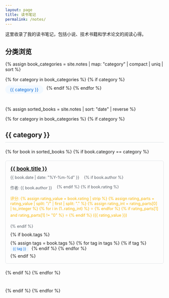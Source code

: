 ```yaml
---
layout: page
title: 读书笔记
permalink: /notes/
---
```


<div class="notes-page">
  <p class="books-intro">这里收录了我的读书笔记，包括小说、技术书籍和学术论文的阅读心得。</p>
  
  <div class="book-categories">
    <h2>分类浏览</h2>
    {% assign book_categories = site.notes | map: "category" | compact | uniq | sort %}
    <div class="category-buttons">
      {% for category in book_categories %}
        {% if category %}
          <a href="#{{ category | slugify }}" class="category-button">{{ category }}</a>
        {% endif %}
      {% endfor %}
    </div>
  </div>
  
  {% assign sorted_books = site.notes | sort: "date" | reverse %}
  
  {% for category in book_categories %}
    {% if category %}
      <div class="book-category" id="{{ category | slugify }}">
        <h2 class="category-name">{{ category }}</h2>
        <div class="book-list">
          {% for book in sorted_books %}
            {% if book.category == category %}
              <div class="book-item">
                <h3 class="book-title">
                  <a href="{{ book.url | relative_url }}">{{ book.title }}</a>
                </h3>
                <div class="book-meta">
                  <span class="book-date">{{ book.date | date: "%Y-%m-%d" }}</span>
                  {% if book.author %}
                    <span class="book-author">作者: {{ book.author }}</span>
                  {% endif %}
                  {% if book.rating %}
                    <span class="book-rating">
                      评分: 
                      {% assign rating_value = book.rating | strip %}
                      {% assign rating_parts = rating_value | split: "/" | first | split: "." %}
                      {% assign rating_int = rating_parts[0] | to_integer %}
                      {% for i in (1..rating_int) %}
                        ⭐
                      {% endfor %}
                      {% if rating_parts[1] and rating_parts[1] != "0" %}
                        ⭐️
                      {% endif %}
                      ({{ rating_value }})
                    </span>
                  {% endif %}
                </div>
                {% if book.tags %}
                  <div class="book-tags">
                    {% assign tags = book.tags %}
                    {% for tag in tags %}
                      {% if tag %}
                        <span class="book-tag">{{ tag }}</span>
                      {% endif %}
                    {% endfor %}
                  </div>
                {% endif %}
              </div>
            {% endif %}
          {% endfor %}
        </div>
      </div>
    {% endif %}
  {% endfor %}
</div>

<style>
  .notes-intro {
    margin-bottom: 30px;
    font-size: 1.1em;
  }
  
  .book-categories {
    margin-bottom: 40px;
  }
  
  .category-buttons {
    display: flex;
    flex-wrap: wrap;
    gap: 10px;
    margin-top: 15px;
  }
  
  .category-button {
    display: inline-block;
    padding: 5px 15px;
    background-color: #f1f8ff;
    color: #0366d6;
    border-radius: 20px;
    text-decoration: none;
    transition: background-color 0.2s;
  }
  
  .category-button:hover {
    background-color: #dbeeff;
    text-decoration: none;
  }
  
  .book-category {
    margin-bottom: 40px;
  }
  
  .category-name {
    border-bottom: 2px solid #eaecef;
    padding-bottom: 10px;
    margin-bottom: 20px;
  }
  
  .book-list {
    display: grid;
    grid-template-columns: repeat(auto-fill, minmax(300px, 1fr));
    gap: 20px;
  }
  
  .book-item {
    padding: 15px;
    border: 1px solid #e1e4e8;
    border-radius: 6px;
    transition: transform 0.2s, box-shadow 0.2s;
  }
  
  .book-item:hover {
    transform: translateY(-3px);
    box-shadow: 0 5px 15px rgba(0,0,0,0.1);
  }
  
  .book-title {
    margin-top: 0;
    margin-bottom: 10px;
    font-size: 1.2em;
  }
  
  .book-meta {
    display: flex;
    flex-wrap: wrap;
    gap: 15px;
    margin-bottom: 10px;
    font-size: 0.9em;
    color: #586069;
  }
  
  .book-tags {
    margin-top: 10px;
  }
  
  .book-tag {
    display: inline-block;
    padding: 2px 8px;
    font-size: 0.8em;
    background-color: #f1f8ff;
    color: #0366d6;
    border-radius: 3px;
    margin-right: 5px;
    margin-bottom: 5px;
  }
  
  .book-rating {
    color: #f8b400;
  }
</style>